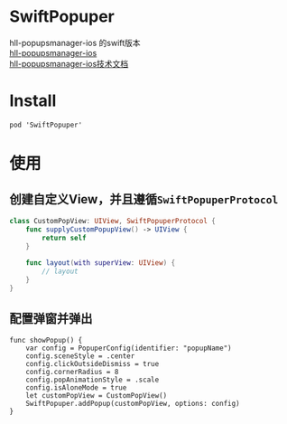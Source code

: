 # SwiftPopuper
hll-popupsmanager-ios 的swift版本   
[hll-popupsmanager-ios](https://github.com/HuolalaTech/hll-popupsmanager-ios)   
[hll-popupsmanager-ios技术文档](https://juejin.cn/post/7243975451181285435)

# Install
```pod
pod 'SwiftPopuper'
```

# 使用
## 创建自定义View，并且遵循`SwiftPopuperProtocol`
```Swift
class CustomPopView: UIView, SwiftPopuperProtocol {
    func supplyCustomPopupView() -> UIView {
        return self
    }
    
    func layout(with superView: UIView) {
        // layout
    }
}
```
## 配置弹窗并弹出
```
func showPopup() {
    var config = PopuperConfig(identifier: "popupName")
    config.sceneStyle = .center
    config.clickOutsideDismiss = true
    config.cornerRadius = 8
    config.popAnimationStyle = .scale
    config.isAloneMode = true
    let customPopView = CustomPopView()
    SwiftPopuper.addPopup(customPopView, options: config)
}
```